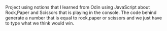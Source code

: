 Project using notions that I learned from Odin using JavaScript about Rock,Paper and Scissors that is playing in the console.
The code behind generate a number that is equal to rock,paper or scissors and we just have to type what we think would win.
